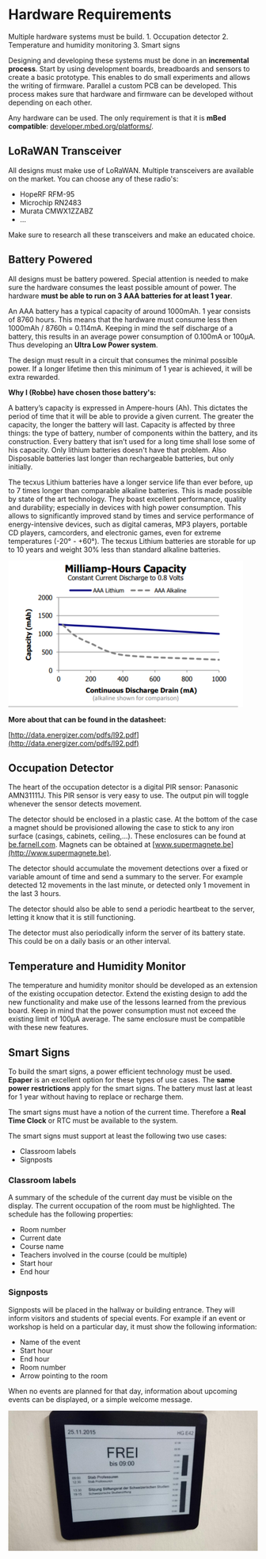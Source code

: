 # Hardware Requirements

Multiple hardware systems must be build. 1. Occupation detector 2. Temperature and humidity monitoring 3. Smart signs

Designing and developing these systems must be done in an **incremental process**. Start by using development boards, breadboards and sensors to create a basic prototype. This enables to do small experiments and allows the writing of firmware. Parallel a custom PCB can be developed. This process makes sure that hardware and firmware can be developed without depending on each other.

Any hardware can be used. The only requirement is that it is **mBed compatible**: [developer.mbed.org/platforms/](https://developer.mbed.org/platforms/).

## LoRaWAN Transceiver

All designs must make use of LoRaWAN. Multiple transceivers are available on the market. You can choose any of these radio's:

* HopeRF RFM-95
* Microchip RN2483
* Murata CMWX1ZZABZ
* ...

Make sure to research all these transceivers and make an educated choice.

## Battery Powered

All designs must be battery powered. Special attention is needed to make sure the hardware consumes the least possible amount of power. The hardware **must be able to run on 3 AAA batteries for at least 1 year**.

An AAA battery has a typical capacity of around 1000mAh. 1 year consists of 8760 hours. This means that the hardware must consume less then 1000mAh / 8760h = 0.114mA. Keeping in mind the self discharge of a battery, this results in an average power consumption of 0.100mA or 100µA. Thus developing an **Ultra Low Power system**.

The design must result in a circuit that consumes the minimal possible power. If a longer lifetime then this minimum of 1 year is achieved, it will be extra rewarded.

**Why I \(Robbe\) have chosen those battery's:**

A battery’s capacity is expressed in Ampere-hours \(Ah\). This dictates the period of time that it will be able to provide a given current. The greater the capacity, the longer the battery will last. Capacity is affected by three things: the type of battery, number of components within the battery, and its construction. Every battery that isn’t used for a long time shall lose some of his capacity. Only lithium batteries doesn't have that problem. Also Disposable batteries last longer than rechargeable batteries, but only initially.

The tecxus Lithium batteries have a longer service life than ever before, up to 7 times longer than comparable alkaline batteries. This is made possible by state of the art technology. They boast excellent performance, quality and durability; especially in devices with high power consumption. This allows to significantly improved stand by times and service performance of energy-intensive devices, such as digital cameras, MP3 players, portable CD players, camcorders, and electronic games, even for extreme temperatures \(-20° - +60°\). The tecxus Lithium batteries are storable for up to 10 years and weight 30% less than standard alkaline batteries.

![lithium compared with alkaline](../.gitbook/assets/image%20%283%29.png)

**More about that can be found in the datasheet:**

[http://data.energizer.com/pdfs/l92.pdf](http://data.energizer.com/pdfs/l92.pdf)

## Occupation Detector

The heart of the occupation detector is a digital PIR sensor: Panasonic AMN31111J. This PIR sensor is very easy to use. The output pin will toggle whenever the sensor detects movement.

The detector should be enclosed in a plastic case. At the bottom of the case a magnet should be provisioned allowing the case to stick to any iron surface \(casings, cabinets, ceiling,...\). These enclosures can be found at [be.farnell.com](http://be.farnell.com). Magnets can be obtained at [www.supermagnete.be](http://www.supermagnete.be).

The detector should accumulate the movement detections over a fixed or variable amount of time and send a summary to the server. For example detected 12 movements in the last minute, or detected only 1 movement in the last 3 hours.

The detector should also be able to send a periodic heartbeat to the server, letting it know that it is still functioning.

The detector must also periodically inform the server of its battery state. This could be on a daily basis or an other interval.

## Temperature and Humidity Monitor

The temperature and humidity monitor should be developed as an extension of the existing occupation detector. Extend the existing design to add the new functionality and make use of the lessons learned from the previous board. Keep in mind that the power consumption must not exceed the existing limit of 100µA average. The same enclosure must be compatible with these new features.

## Smart Signs

To build the smart signs, a power efficient technology must be used. **Epaper** is an excellent option for these types of use cases. The **same power restrictions** apply for the smart signs. The battery must last at least for 1 year without having to replace or recharge them.

The smart signs must have a notion of the current time. Therefore a **Real Time Clock** or RTC must be available to the system.

The smart signs must support at least the following two use cases:

* Classroom labels
* Signposts

### Classroom labels

A summary of the schedule of the current day must be visible on the display. The current occupation of the room must be highlighted. The schedule has the following properties:

* Room number
* Current date
* Course name
* Teachers involved in the course \(could be multiple\)
* Start hour
* End hour

### Signposts

Signposts will be placed in the hallway or building entrance. They will inform visitors and students of special events. For example if an event or workshop is held on a particular day, it must show the following information:

* Name of the event
* Start hour
* End hour
* Room number
* Arrow pointing to the room

When no events are planned for that day, information about upcoming events can be displayed, or a simple welcome message.

![Digital sign example](../.gitbook/assets/signage.png)

